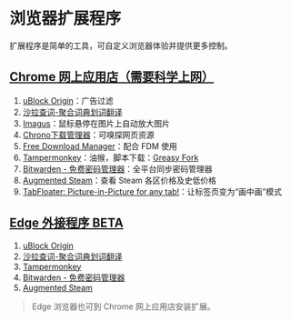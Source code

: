 # 浏览器扩展程序


扩展程序是简单的工具，可自定义浏览器体验并提供更多控制。

<!--more-->

## [Chrome 网上应用店（需要科学上网）](https://chrome.google.com/webstore/category/extensions?hl=zh-CN)

1. [uBlock Origin](https://chrome.google.com/webstore/detail/ublock-origin/cjpalhdlnbpafiamejdnhcphjbkeiagm?hl=zh-CN)：广告过滤
1. [沙拉查词-聚合词典划词翻译](https://chrome.google.com/webstore/detail/%E6%B2%99%E6%8B%89%E6%9F%A5%E8%AF%8D-%E8%81%9A%E5%90%88%E8%AF%8D%E5%85%B8%E5%88%92%E8%AF%8D%E7%BF%BB%E8%AF%91/cdonnmffkdaoajfknoeeecmchibpmkmg?hl=zh-CN)
1. [Imagus](https://chrome.google.com/webstore/detail/imagus/immpkjjlgappgfkkfieppnmlhakdmaab?hl=zh-CN)：鼠标悬停在图片上自动放大图片
1. [Chrono下载管理器](https://chrome.google.com/webstore/detail/chrono-download-manager/mciiogijehkdemklbdcbfkefimifhecn?hl=zh-CN)：可嗅探网页资源
1. [Free Download Manager](https://chrome.google.com/webstore/detail/free-download-manager/ahmpjcflkgiildlgicmcieglgoilbfdp?hl=zh-CN)：配合 FDM 使用
1. [Tampermonkey](https://chrome.google.com/webstore/detail/tampermonkey/dhdgffkkebhmkfjojejmpbldmpobfkfo?hl=zh-CN)：油猴，脚本下载：[Greasy Fork](https://greasyfork.org/zh-CN/scripts)
1. [Bitwarden - 免费密码管理器](https://chrome.google.com/webstore/detail/bitwarden-free-password-m/nngceckbapebfimnlniiiahkandclblb?hl=zh-CN)：全平台同步密码管理器
1. [Augmented Steam](https://chrome.google.com/webstore/detail/augmented-steam/dnhpnfgdlenaccegplpojghhmaamnnfp?hl=zh-CN)：查看 Steam 各区价格及史低价格
1. [TabFloater: Picture-in-Picture for any tab!](https://chrome.google.com/webstore/detail/tabfloater-picture-in-pic/iojgbjjdoanmhcmmihbapiejfbbadhjd?hl=zh-CN)：让标签页变为“画中画”模式

## [Edge 外接程序 BETA](https://microsoftedge.microsoft.com/addons/Microsoft-Edge-Extensions-Home?hl=zh-CN)

1. [uBlock Origin](https://microsoftedge.microsoft.com/addons/detail/ublock-origin/odfafepnkmbhccpbejgmiehpchacaeak?hl=zh-CN)
1. [沙拉查词-聚合词典划词翻译](https://microsoftedge.microsoft.com/addons/detail/%E6%B2%99%E6%8B%89%E6%9F%A5%E8%AF%8D%E8%81%9A%E5%90%88%E8%AF%8D%E5%85%B8%E5%88%92%E8%AF%8D%E7%BF%BB%E8%AF%91/idghocbbahafpfhjnfhpbfbmpegphmmp?hl=zh-CN)
1. [Tampermonkey](https://microsoftedge.microsoft.com/addons/detail/tampermonkey/iikmkjmpaadaobahmlepeloendndfphd?hl=zh-CN)
1. [Bitwarden - 免费密码管理器](https://microsoftedge.microsoft.com/addons/detail/bitwarden-%E5%85%8D%E8%B4%B9%E5%AF%86%E7%A0%81%E7%AE%A1%E7%90%86%E5%99%A8/jbkfoedolllekgbhcbcoahefnbanhhlh?hl=zh-CN)
1. [Augmented Steam](https://microsoftedge.microsoft.com/addons/detail/augmented-steam/dnpjkgmekpilchdgolfifobohlohlioc?hl=zh-CN)

> Edge 浏览器也可到 Chrome 网上应用店安装扩展。

